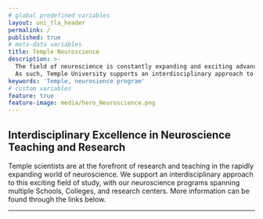 ```yaml
---
# global predefined variables
layout: uni_tla_header
permalink: /
published: true
# meta-data variables
title: Temple Neuroscience
description: >-
  The field of neuroscience is constantly expanding and exciting advancements are being made constantly.
  As such, Temple University supports an interdisciplinary approach to this field of study.
keywords: 'Temple, neurosience program'
# custom variables
feature: true
feature-image: media/hero_Neuroscience.png
---
```

## Interdisciplinary Excellence in Neuroscience Teaching and Research
Temple scientists are at the forefront of research and teaching in the rapidly expanding world of neuroscience. We support an interdisciplinary approach to this exciting field of study, with our neuroscience programs spanning multiple Schools, Colleges, and research centers. More information can be found through the links below.

___

